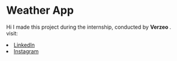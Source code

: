 # Weather App
Hi I made this project during the internship, conducted by <b> Verzeo
</b>.
</br>visit:
<li><a href=
"https://www.linkedin.com/in/nikunj-bhuva-0ba2831a2/">LinkedIn</a>
<li><a href=
"https://www.instagram.com/_nik.bhuva/">Instagram</a>
